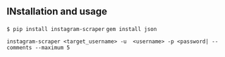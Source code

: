 ## INstallation and usage

`$ pip install instagram-scraper`
`gem install json`

`instagram-scraper <target_username> -u  <username> -p <password| --comments --maximum 5`
